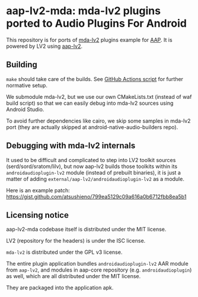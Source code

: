 # aap-lv2-mda: mda-lv2 plugins ported to Audio Plugins For Android

This repository is for ports of [mda-lv2](https://gitlab.com/drobilla/mda-lv2) plugins example for [AAP](https://github.com/atsushieno/aap-core/). It is powered by LV2 using [aap-lv2](https://github.com/atsushieno/aap-lv2/).

## Building

`make` should take care of the builds. See [GitHub Actions script](.github/workflows/actions.yml) for further normative setup.

We submodule mda-lv2, but we use our own CMakeLists.txt (instead of waf build script) so that we can easily debug into mda-lv2 sources using Android Studio.

To avoid further dependencies like cairo, we skip some samples in mda-lv2 port (they are actually skipped at android-native-audio-builders repo).

## Debugging with mda-lv2 internals

It used to be difficult and complicated to step into LV2 toolkit sources (serd/sord/sratom/lilv), but now aap-lv2 builds those toolkits within its `androidaudioplugin-lv2` module (instead of prebuilt binaries), it is just a matter of adding `external/aap-lv2/androidaudioplugin-lv2` as a module.

Here is an example patch: https://gist.github.com/atsushieno/799ea5129c09a616a0b6712fbb8ea5b1

## Licensing notice

aap-lv2-mda codebase itself is distributed under the MIT license.

LV2 (repository for the headers) is under the ISC license.

`mda-lv2` is distributed under the GPL v3 license.

The entire plugin application bundles `androidaudioplugin-lv2` AAR module from `aap-lv2`, and modules in aap-core repository (e.g. `androidaudioplugin`) as well, which are all distributed under the MIT license.

They are packaged into the application apk.
